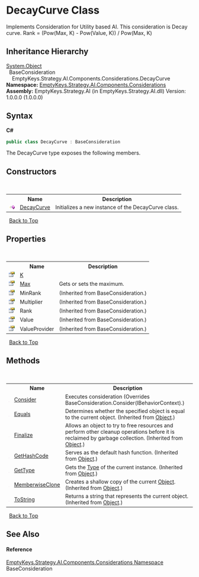 # DecayCurve Class
 

Implements Consideration for Utility based AI. This consideration is Decay curve. Rank = (Pow(Max, K) - Pow(Value, K)) / Pow(Max, K)


## Inheritance Hierarchy
<a href="http://msdn2.microsoft.com/en-us/library/e5kfa45b" target="_blank">System.Object</a><br />&nbsp;&nbsp;BaseConsideration<br />&nbsp;&nbsp;&nbsp;&nbsp;EmptyKeys.Strategy.AI.Components.Considerations.DecayCurve<br />
**Namespace:**&nbsp;<a href="N_EmptyKeys_Strategy_AI_Components_Considerations">EmptyKeys.Strategy.AI.Components.Considerations</a><br />**Assembly:**&nbsp;EmptyKeys.Strategy.AI (in EmptyKeys.Strategy.AI.dll) Version: 1.0.0.0 (1.0.0.0)

## Syntax

**C#**<br />
``` C#
public class DecayCurve : BaseConsideration
```

The DecayCurve type exposes the following members.


## Constructors
&nbsp;<table><tr><th></th><th>Name</th><th>Description</th></tr><tr><td>![Public method](media/pubmethod.gif "Public method")</td><td><a href="M_EmptyKeys_Strategy_AI_Components_Considerations_DecayCurve__ctor">DecayCurve</a></td><td>
Initializes a new instance of the DecayCurve class.</td></tr></table>&nbsp;
<a href="#decaycurve-class">Back to Top</a>

## Properties
&nbsp;<table><tr><th></th><th>Name</th><th>Description</th></tr><tr><td>![Public property](media/pubproperty.gif "Public property")</td><td><a href="P_EmptyKeys_Strategy_AI_Components_Considerations_DecayCurve_K">K</a></td><td></td></tr><tr><td>![Public property](media/pubproperty.gif "Public property")</td><td><a href="P_EmptyKeys_Strategy_AI_Components_Considerations_DecayCurve_Max">Max</a></td><td>
Gets or sets the maximum.</td></tr><tr><td>![Public property](media/pubproperty.gif "Public property")</td><td>MinRank</td><td> (Inherited from BaseConsideration.)</td></tr><tr><td>![Public property](media/pubproperty.gif "Public property")</td><td>Multiplier</td><td> (Inherited from BaseConsideration.)</td></tr><tr><td>![Public property](media/pubproperty.gif "Public property")</td><td>Rank</td><td> (Inherited from BaseConsideration.)</td></tr><tr><td>![Public property](media/pubproperty.gif "Public property")</td><td>Value</td><td> (Inherited from BaseConsideration.)</td></tr><tr><td>![Public property](media/pubproperty.gif "Public property")</td><td>ValueProvider</td><td> (Inherited from BaseConsideration.)</td></tr></table>&nbsp;
<a href="#decaycurve-class">Back to Top</a>

## Methods
&nbsp;<table><tr><th></th><th>Name</th><th>Description</th></tr><tr><td>![Public method](media/pubmethod.gif "Public method")</td><td><a href="M_EmptyKeys_Strategy_AI_Components_Considerations_DecayCurve_Consider">Consider</a></td><td>
Executes consideration
 (Overrides BaseConsideration.Consider(IBehaviorContext).)</td></tr><tr><td>![Public method](media/pubmethod.gif "Public method")</td><td><a href="http://msdn2.microsoft.com/en-us/library/bsc2ak47" target="_blank">Equals</a></td><td>
Determines whether the specified object is equal to the current object.
 (Inherited from <a href="http://msdn2.microsoft.com/en-us/library/e5kfa45b" target="_blank">Object</a>.)</td></tr><tr><td>![Protected method](media/protmethod.gif "Protected method")</td><td><a href="http://msdn2.microsoft.com/en-us/library/4k87zsw7" target="_blank">Finalize</a></td><td>
Allows an object to try to free resources and perform other cleanup operations before it is reclaimed by garbage collection.
 (Inherited from <a href="http://msdn2.microsoft.com/en-us/library/e5kfa45b" target="_blank">Object</a>.)</td></tr><tr><td>![Public method](media/pubmethod.gif "Public method")</td><td><a href="http://msdn2.microsoft.com/en-us/library/zdee4b3y" target="_blank">GetHashCode</a></td><td>
Serves as the default hash function.
 (Inherited from <a href="http://msdn2.microsoft.com/en-us/library/e5kfa45b" target="_blank">Object</a>.)</td></tr><tr><td>![Public method](media/pubmethod.gif "Public method")</td><td><a href="http://msdn2.microsoft.com/en-us/library/dfwy45w9" target="_blank">GetType</a></td><td>
Gets the <a href="http://msdn2.microsoft.com/en-us/library/42892f65" target="_blank">Type</a> of the current instance.
 (Inherited from <a href="http://msdn2.microsoft.com/en-us/library/e5kfa45b" target="_blank">Object</a>.)</td></tr><tr><td>![Protected method](media/protmethod.gif "Protected method")</td><td><a href="http://msdn2.microsoft.com/en-us/library/57ctke0a" target="_blank">MemberwiseClone</a></td><td>
Creates a shallow copy of the current <a href="http://msdn2.microsoft.com/en-us/library/e5kfa45b" target="_blank">Object</a>.
 (Inherited from <a href="http://msdn2.microsoft.com/en-us/library/e5kfa45b" target="_blank">Object</a>.)</td></tr><tr><td>![Public method](media/pubmethod.gif "Public method")</td><td><a href="http://msdn2.microsoft.com/en-us/library/7bxwbwt2" target="_blank">ToString</a></td><td>
Returns a string that represents the current object.
 (Inherited from <a href="http://msdn2.microsoft.com/en-us/library/e5kfa45b" target="_blank">Object</a>.)</td></tr></table>&nbsp;
<a href="#decaycurve-class">Back to Top</a>

## See Also


#### Reference
<a href="N_EmptyKeys_Strategy_AI_Components_Considerations">EmptyKeys.Strategy.AI.Components.Considerations Namespace</a><br />BaseConsideration<br />